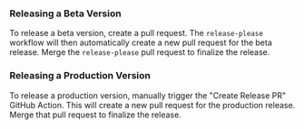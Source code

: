 ### Releasing a Beta Version

To release a beta version, create a pull request. The `release-please` workflow will then automatically create a new pull request for the beta release. Merge the `release-please` pull request to finalize the release.

### Releasing a Production Version

To release a production version, manually trigger the "Create Release PR" GitHub Action. This will create a new pull request for the production release. Merge that pull request to finalize the release.
